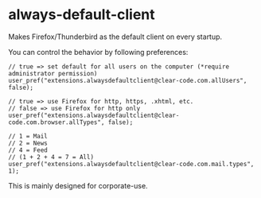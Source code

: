 always-default-client
=====================

Makes Firefox/Thunderbird as the default client on every startup.

You can control the behavior by following preferences:

    // true => set default for all users on the computer (*require administrator permission)
    user_pref("extensions.alwaysdefaultclient@clear-code.com.allUsers", false);
    
    // true => use Firefox for http, https, .xhtml, etc.
    // false => use Firefox for http only
    user_pref("extensions.alwaysdefaultclient@clear-code.com.browser.allTypes", false);
    
    // 1 = Mail
    // 2 = News
    // 4 = Feed
    // (1 + 2 + 4 = 7 = All)
    user_pref("extensions.alwaysdefaultclient@clear-code.com.mail.types", 1);

This is mainly designed for corporate-use.
